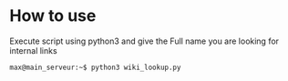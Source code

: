 # How to use
Execute script using python3 and give the Full name you are looking for internal links

```bash
max@main_serveur:~$ python3 wiki_lookup.py
```

